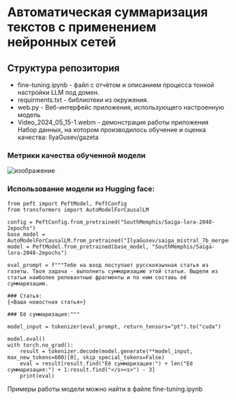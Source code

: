 # Автоматическая суммаризация текстов с применением нейронных сетей
## Структура репозитория
* fine-tuning.ipynb - файл с  отчётом и описанием процесса тонкой настройки LLM под домен.
* requirments.txt - библиотеки из окружения.
* web.py - Веб-интерфейс приложения, использующего настроенную модель 
* Video_2024_05_15-1.webm - демонстрация работы приложения</br>
Набор данных, на котором производилось обучение и оценка качества: IlyaGusev/gazeta

### Метрики качества обученной модели
![изображение](https://github.com/SouthMemphis/project/assets/92672290/58b5f068-8deb-4f2b-b9d8-2d3b6a8e1fc1)
### Использование модели из Hugging face:
```
from peft import PeftModel, PeftConfig
from transformers import AutoModelForCausalLM

config = PeftConfig.from_pretrained("SouthMemphis/Saiga-lora-2048-2epochs")
base_model = AutoModelForCausalLM.from_pretrained("IlyaGusev/saiga_mistral_7b_merged")
model = PeftModel.from_pretrained(base_model, "SouthMemphis/Saiga-lora-2048-2epochs")

eval_prompt = f"""Тебе на вход поступает русскоязычная статья из газеты. Твоя задача - выполнить суммаризацию этой статьи. Выдели из статьи наиболее релевантные фрагменты и по ним составь её суммаризацию.

### Статья:
{<Ваша новостная статья>}

### Её суммаризация:"""

model_input = tokenizer(eval_prompt, return_tensors="pt").to("cuda")

model.eval()
with torch.no_grad():
    result = tokenizer.decode(model.generate(**model_input, max_new_tokens=600)[0], skip_special_tokens=False)
    eval = result[result.find("Её суммаризация:") + len("Её суммаризация:") + 1:result.find("</s><s>") - 3]
    print(eval)
```
Примеры работы модели можно найти в файле fine-tuning.ipynb


